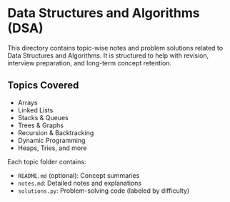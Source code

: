 # Data Structures and Algorithms (DSA)

This directory contains topic-wise notes and problem solutions related to Data Structures and Algorithms. It is structured to help with revision, interview preparation, and long-term concept retention.

## Topics Covered

- Arrays
- Linked Lists
- Stacks & Queues
- Trees & Graphs
- Recursion & Backtracking
- Dynamic Programming
- Heaps, Tries, and more

Each topic folder contains:
- `README.md` (optional): Concept summaries
- `notes.md`: Detailed notes and explanations
- `solutions.py`: Problem-solving code (labeled by difficulty)
